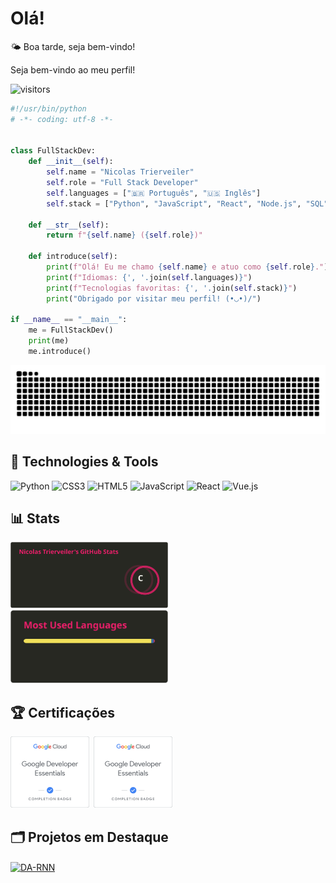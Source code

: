 # Olá!

<!-- saudacao -->
🌤️ Boa tarde, seja bem-vindo!
<!-- /saudacao -->

Seja bem-vindo ao meu perfil!

![visitors](https://visitor-badge.laobi.icu/badge?page_id=nictrierveiler.nictrierveiler)


```python
#!/usr/bin/python
# -*- coding: utf-8 -*-


class FullStackDev:
    def __init__(self):
        self.name = "Nicolas Trierveiler"
        self.role = "Full Stack Developer"
        self.languages = ["🇧🇷 Português", "🇺🇸 Inglês"]
        self.stack = ["Python", "JavaScript", "React", "Node.js", "SQL", "HTML/CSS"]

    def __str__(self):
        return f"{self.name} ({self.role})"

    def introduce(self):
        print(f"Olá! Eu me chamo {self.name} e atuo como {self.role}.")
        print(f"Idiomas: {', '.join(self.languages)}")
        print(f"Tecnologias favoritas: {', '.join(self.stack)}")
        print("Obrigado por visitar meu perfil! (•◡•)/")

if __name__ == "__main__":
    me = FullStackDev()
    print(me)
    me.introduce()

```

<img src='./assets/github-user-contribution.svg' alt='snake game' />


## 🔧 Technologies & Tools

![Python](https://img.shields.io/badge/Python-2f2f2f?style=flat&logo=python&logoColor=white)
![CSS3](https://img.shields.io/badge/CSS3-2f2f2f?style=flat&logo=css3&logoColor=white)
![HTML5](https://img.shields.io/badge/HTML5-2f2f2f?style=flat&logo=html5&logoColor=white)
![JavaScript](https://img.shields.io/badge/JavaScript-2f2f2f?style=flat&logo=javascript&logoColor=white)
![React](https://img.shields.io/badge/React-2f2f2f?style=flat&logo=react&logoColor=white)
![Vue.js](https://img.shields.io/badge/Vue.js-2f2f2f?style=flat&logo=vue.js&logoColor=white)


## 📊 Stats

<p align="left">
  <img src="./assets/api.svg" width="50%" /><br>
  <img src="./assets/download (1).svg" width="50%" />
</p>


## 🏆 Certificações

<p align="left">
  <img src="./assets/V0I18jLPjGRqhwrDNn+I4YCq5rPoGX4lvg5DjqgwcJ0=.png" width="25%" style="margin-right: 3px;" />
  <img src="./assets/V0I18jLPjGRqhwrDNn+I4YCq5rPoGX4lvg5DjqgwcJ0=.png" width="25%" style="margin-right: 3px;" />
</p>

## 🗂️ Projetos em Destaque


<a href="https://github.com/nictrierveiler/React-Ecommerce">
  <img align="center" src="https://github-readme-stats.vercel.app/api/pin/?username=nictrierveiler&repo=React-Ecommerce&show_icons=true&line_height=27&title_color=6aa6f8&text_color=8a919a&icon_color=6aa6f8&bg_color=22272e" alt="DA-RNN" />
</a>